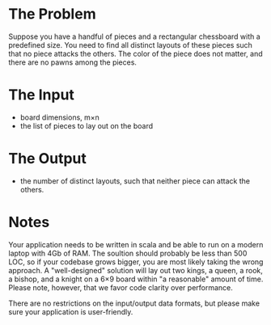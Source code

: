 # The Problem

Suppose you have a handful of pieces and a rectangular chessboard with a predefined size. You need to find all distinct
layouts of these pieces such that no piece attacks the others. The color of the piece does not matter, and there are no 
pawns among the pieces.

# The Input
 * board dimensions, m×n
 * the list of pieces to lay out on the board

# The Output
 * the number of distinct layouts, such that neither piece can attack the others.
 
# Notes
Your application needs to be written in scala and be able to run on a modern laptop with 4Gb of RAM. The soultion should 
probably be less than 500 LOC, so if your codebase grows bigger, you are most likely taking the wrong approach. A "well-designed" solution will lay out two kings, a queen, a rook, a bishop, and a knight on a 6×9 board within "a reasonable" amount of time. Please note, however, that we favor code clarity over performance.

There are no restrictions on the input/output data formats, but please make sure your application is user-friendly.